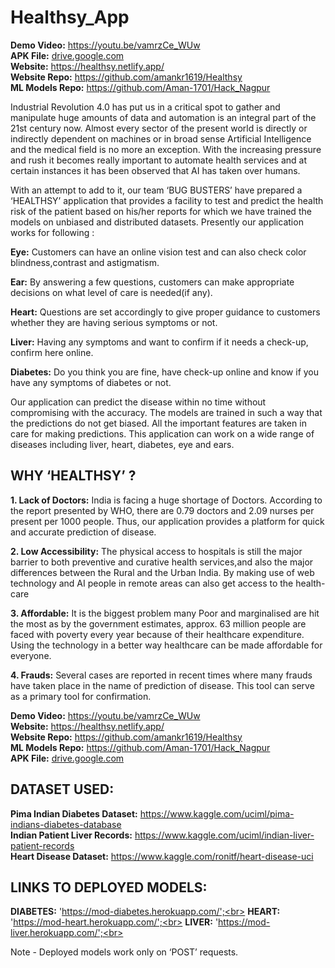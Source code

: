 # Healthsy_App

**Demo Video:** https://youtu.be/vamrzCe_WUw<br>
**APK File:** <a href="https://drive.google.com/drive/folders/1fVnlYrMQ7uYpj_pysQRn48fU1BzjmIIo?usp=sharing">drive.google.com</a><br>
**Website:** https://healthsy.netlify.app/<br>
**Website Repo:** https://github.com/amankr1619/Healthsy<br>
**ML Models Repo:** https://github.com/Aman-1701/Hack_Nagpur<br>

Industrial Revolution 4.0 has put us in a critical spot to gather and manipulate huge amounts of data and automation is an integral part of the 21st century now. Almost every sector of the present world is directly or indirectly dependent on machines or in broad sense Artificial Intelligence and the medical field is no more an exception. With the increasing pressure and rush it becomes really important to automate health services and at certain instances it has been observed that AI has taken over humans. 

With an attempt to add to it, our team ‘BUG BUSTERS’ have prepared a ‘HEALTHSY’ application that provides a facility to test and predict the health risk of the patient based on his/her reports for which we have trained the models on unbiased and distributed datasets. 
Presently our application works for following :

**Eye:** Customers can have an online vision test and can also check color blindness,contrast and     astigmatism.

**Ear:** By answering a few questions, customers can make appropriate decisions on what level of care is needed(if any). 

**Heart:** Questions are set accordingly to give proper guidance to customers whether they are having serious symptoms or not.

**Liver:** Having any symptoms and want to confirm if it needs a check-up, confirm here online.

**Diabetes:** Do you think you are fine, have check-up online and know if you have any symptoms of diabetes or not.

Our application can predict the disease within no time without compromising with the accuracy.
The models are trained in such a way that the predictions do not get biased. All the important features are taken in care for making predictions. This application can work on a wide range of diseases including liver, heart, diabetes, eye and ears.

## WHY ‘HEALTHSY’ ?

**1. Lack of Doctors:** India is facing a huge shortage of Doctors. According to the report presented by WHO, there are 0.79 doctors  and 2.09 nurses per present per 1000 people. Thus, our application provides a platform for quick and accurate prediction of disease.

**2. Low Accessibility:** The physical access to hospitals is still the major barrier to both preventive and curative health services,and also the major differences between the Rural and the Urban India. By making use of web technology and  AI people in remote areas can also get access to the health-care

**3. Affordable:** It is the biggest problem many Poor and marginalised are hit the most as by the government estimates, approx. 63 million  people are faced with poverty every year because of their healthcare expenditure. Using the technology in a better way healthcare can be made affordable for everyone.

**4. Frauds:** Several cases are reported in recent times where many frauds have taken place in the name of prediction of disease. This tool can serve  as a primary tool for confirmation. 

**Demo Video:** https://youtu.be/vamrzCe_WUw<br>
**Website:** https://healthsy.netlify.app/<br>
**Website Repo:** https://github.com/amankr1619/Healthsy<br>
**ML Models Repo:** https://github.com/Aman-1701/Hack_Nagpur<br>
**APK File:** <a href="https://drive.google.com/drive/folders/1fVnlYrMQ7uYpj_pysQRn48fU1BzjmIIo?usp=sharing">drive.google.com</a>

## DATASET USED:
**Pima Indian Diabetes Dataset:** https://www.kaggle.com/uciml/pima-indians-diabetes-database<br>
**Indian Patient Liver Records:** https://www.kaggle.com/uciml/indian-liver-patient-records<br>
**Heart Disease Dataset:** https://www.kaggle.com/ronitf/heart-disease-uci<br>

## LINKS TO DEPLOYED MODELS:

**DIABETES:** 'https://mod-diabetes.herokuapp.com/';<br>
**HEART:** 'https://mod-heart.herokuapp.com/';<br>
**LIVER:** 'https://mod-liver.herokuapp.com/';<br>

Note - Deployed models work only on ‘POST’ requests.
